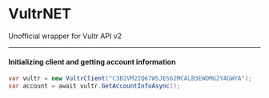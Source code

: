 # VultrNET
Unofficial wrapper for Vultr API v2

---
#### Initializing client and getting account information
```csharp
var vultr = new VultrClient("C3B2VM2IQ67WSJES62MCALB3EWOMG2YAGWYA");
var account = await vultr.GetAccountInfoAsync();
```